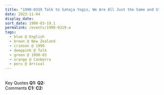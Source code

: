 ```yaml
---
title: "1990-0319 Talk to Sahaja Yogis, We Are All Just the Same and Stay in the Āśhram (What Are You Going to Give Them), On Arrival, House, Canberra, Australia"
date: 2023-11-04
display_date: 
sort_date: 1990-03-19.1
permalink: /events/1990-0319-a
tags:
  - blue @ English
  - brown @ New Zealand
  - crimson @ 1990
  - deeppink @ Talk
  - green @ 1990-03
  - orange @ Canberra
  - peru @ Arrival
---
```


<br>

<wave-list>
  <list-title color="DarkSeaGreen" width="55">Key Quotes</list-title>
  <list-item color="BlanchedAlmond" width="280"><b>Q1:</b> <i></i></list-item>
  <list-item color="Lavender" width="280"><b>Q2:</b> <i></i></list-item>
</wave-list>

<br>

<wave-list>
  <list-title color="DarkSeaGreen" width="55">Comments</list-title>
  <list-item color="BlanchedAlmond" width="280"><b>C1:</b> <i></i></list-item>
  <list-item color="Lavender" width="280"><b>C2:</b> <i></i></list-item>
</wave-list>